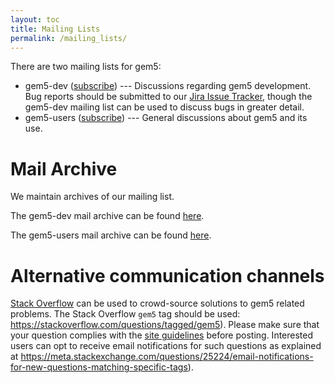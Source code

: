 ```yaml
---
layout: toc
title: Mailing Lists
permalink: /mailing_lists/
---
```


There are two mailing lists for gem5:

* gem5-dev ([subscribe](http://www.gem5.org/mailman/listinfo/gem5-dev)) ---
Discussions regarding gem5 development. Bug reports should be submitted to our
[Jira Issue Tracker](https://gem5.atlassian.net), though the gem5-dev mailing
list can be used to discuss bugs in greater detail.
* gem5-users ([subscribe](http://www.gem5.org/mailman/listinfo/gem5-users)) ---
General discussions about gem5 and its use.

# Mail Archive

We maintain archives of our mailing list.

The gem5-dev mail archive can be found [here](
https://www.mail-archive.com/gem5-dev@gem5.org).

The gem5-users mail archive can be found [here](
https://www.mail-archive.com/gem5-users@gem5.org).

# Alternative communication channels

[Stack Overflow](https://stackoverflow.com) can be used to crowd-source
solutions to gem5 related problems. The Stack Overflow `gem5` tag should be
used: <https://stackoverflow.com/questions/tagged/gem5>). Please make sure
that your question complies with the [site guidelines](
https://stackoverflow.com/help/asking) before posting. Interested users can opt
to receive email notifications for such questions as explained at
<https://meta.stackexchange.com/questions/25224/email-notifications-for-new-questions-matching-specific-tags>).
